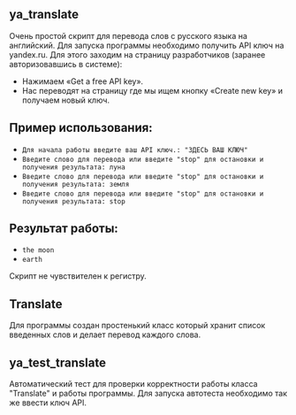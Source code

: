 ## ya_translate
Очень простой скрипт для перевода слов с русского языка на английский.
Для запуска программы необходимо получить API ключ на yandex.ru.
Для этого заходим на страницу разработчиков (заранее авторизовавшись в системе): 
- Нажимаем «Get a free API key». 
- Нас переводят на страницу где мы ищем кнопку «Create new key» и получаем новый ключ.

## Пример использования:
- `Для начала работы введите ваш API ключ.: "ЗДЕСЬ ВАШ КЛЮЧ"`
- `Введите слово для перевода или введите "stop" для остановки и получения результата: луна`
- `Введите слово для перевода или введите "stop" для остановки и получения результата: земля`
- `Введите слово для перевода или введите "stop" для остановки и получения результата: stop`

## Результат работы:
- `the moon`
- `earth`

Скрипт не чувствителен к регистру.

## Translate
Для программы создан простенький класс который хранит список введенных слов и делает перевод каждого слова.

## ya_test_translate
Автоматический тест для проверки корректности работы класса "Translate" и работы программы.
Для запуска автотеста необходимо так же ввести ключ API.
